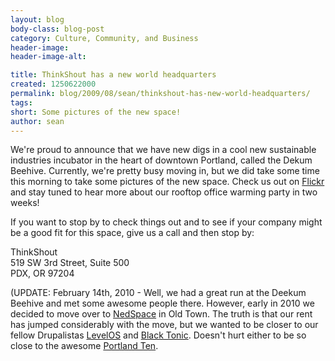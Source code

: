 ```yaml
---
layout: blog
body-class: blog-post
category: Culture, Community, and Business
header-image:
header-image-alt:

title: ThinkShout has a new world headquarters
created: 1250622000
permalink: blog/2009/08/sean/thinkshout-has-new-world-headquarters/
tags:
short: Some pictures of the new space!
author: sean
---
```

<p>We're proud to announce that we have new digs in a cool new sustainable industries incubator in the heart of downtown Portland, called the Dekum Beehive. Currently, we're pretty busy moving in, but we did take some time this morning to take some pictures of the new space. Check us out on <a href="http://www.flickr.com/photos/16922742@N03/" target="_blank">Flickr</a> and stay tuned to hear more about our rooftop office warming party in two weeks!</p>
<p>If you want to stop by to check things out and to see if your company might be a good fit for this space, give us a call and then stop by:</p>
<p>ThinkShout<br />
519 SW 3rd Street, Suite 500<br />
PDX, OR 97204
</p>
<p>
(UPDATE: February 14th, 2010 - Well, we had a great run at the Deekum Beehive and met some awesome people there. However, early in 2010 we decided to move over to <a href="http://nedspace.com" target="_blank">NedSpace</a> in Old Town. The truth is that our rent has jumped considerably with the move, but we wanted to be closer to our fellow Drupalistas <a href="http://levelos.com" target="_blank">LevelOS</a> and <a href="http://blacktonicapp.com" target="_blank">Black Tonic</a>. Doesn't hurt either to be so close to the awesome <a href="http://portlandten.com" target="_blank">Portland Ten</a>.
</p>
